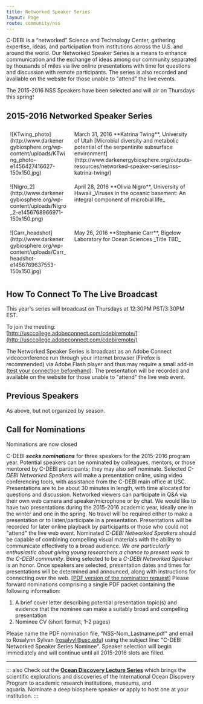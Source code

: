 ```yaml
---
title: Networked Speaker Series
layout: Page
route: community/nss
---
```


C-DEBI is a “networked” Science and Technology Center, gathering expertise, ideas, and participation from institutions across the U.S. and around the world. Our Networked Speaker Series is a means to enhance communication and the exchange of ideas among our community separated by thousands of miles via live online presentations with time for questions and discussion with remote participants. The series is also recorded and available on the website for those unable to "attend" the live events.

<dl><dt>The 2015-2016 NSS Speakers have been selected and will air on Thursdays this spring!</dt></dl>

## 2015-2016 Networked Speaker Series

<div style="display: flex; flex-direction: column;" markdown="1">
<div style="display: flex; flex-direction: row;">
<div style="max-width: 150px; width: 150px; padding: 10px;">
![KTwing_photo](http://www.darkenergybiosphere.org/wp-content/uploads/KTwing_photo-e1456427416627-150x150.jpg)
</div>
<div style="padding: 10px;">
March 31, 2016 **Katrina Twing**, University of Utah  
[Microbial diversity and metabolic potential of the serpentinite subsurface environment](http://www.darkenergybiosphere.org/outputs-resources/networked-speaker-series/nss-katrina-twing/)
</div>
</div>
<div style="display: flex; flex-direction: row;">
<div style="max-width: 150px; width: 150px; padding: 10px;">
![Nigro_2](http://www.darkenergybiosphere.org/wp-content/uploads/Nigro_2-e1456768966971-150x150.png)
</div>
<div style="padding: 10px;">
April 28, 2016 **Olivia Nigro**, University of Hawaii  
_Viruses in the oceanic basement: An integral component of microbial life_
</div>
</div>
<div style="display: flex; flex-direction: row;">
<div style="max-width: 150px; width: 150px; padding: 10px;">
![Carr_headshot](http://www.darkenergybiosphere.org/wp-content/uploads/Carr_headshot-e1456769637553-150x150.jpg)
</div>
<div style="padding: 10px;">
May 26, 2016 **Stephanie Carr**, Bigelow Laboratory for Ocean Sciences  
_Title TBD_
</div>
</div>
</div>

## How To Connect To The Live Broadcast

This year's series will broadcast on Thursdays at 12:30PM PST/3:30PM EST.

To join the meeting:  
[http://usccollege.adobeconnect.com/cdebiremote/](http://usccollege.adobeconnect.com/cdebiremote/)

The Networked Speaker Series is broadcast as an Adobe Connect videoconference run through your internet browser (Firefox is recommended) via Adobe Flash player and thus may require a small add-in ([test your connection beforehand](http://usccollege.adobeconnect.com/common/help/en/support/meeting_test.htm)). The presentation will be recorded and available on the website for those unable to "attend" the live web event.

## Previous Speakers

As above, but not organized by season.

## Call for Nominations

<dl><dt>Nominations are now closed</dt></dl>

C-DEBI _**seeks nominations**_ for three speakers for the 2015-2016 program year. Potential speakers can be nominated by colleagues, mentors, or those mentored by C-DEBI participants; they may also self nominate. Selected _C-DEBI Networked Speakers_ will make a presentation online, using video conferencing tools, with assistance from the C-DEBI main office at USC. Presentations are to be about 30 minutes in length, with time allocated for questions and discussion. Networked viewers can participate in Q&A via their own web camera and speaker/microphone or by chat. We would like to have two presentations during the 2015-2016 academic year, ideally one in the winter and one in the spring. No travel will be required either to make a presentation or to listen/participate in a presentation. Presentations will be recorded for later online playback by participants or those who could not "attend" the live web event. Nominated _C-DEBI Networked Speakers_ should be capable of combining compelling visual materials with the ability to communicate effectively to a broad audience. _We are particularly enthusiastic about giving young researchers a chance to present work to the C-DEBI community_. Being selected to be a _C-DEBI Networked Speaker_ is an honor. Once speakers are selected, presentation dates and times for presentations will be determined and announced, along with instructions for connecting over the web. [[PDF version of the nomination request](http://www.darkenergybiosphere.org/wp-content/uploads/docs/C-DEBI%20Networked%20Speaker%20Series%202015-2016%20-%20Nomination%20Request.pdf)] Please forward nominations comprising a single PDF packet containing the following information:

1.  A brief cover letter describing potential presentation topic(s) and evidence that the nominee can make a suitably broad and compelling presentation
2.  Nominee CV (short format, 1-2 pages)

Please name the PDF nomination file, "NSS-Nom_Lastname.pdf" and email to Rosalynn Sylvan ([rosalyyl@usc.edu](mailto:rosalyyl@usc.edu?subject=C-DEBI%20Networked%20Speaker%20Series%20Nominee)) using the subject line: "C-DEBI Networked Speaker Series Nominee". Speaker selection will begin immediately and will continue until all 2015-2016 slots are filled.

---
::: also
Check out the **[Ocean Discovery Lecture Series](http://usoceandiscovery.org/lecturer-series/)** which brings the scientific explorations and discoveries of the International Ocean Discovery Program to academic research institutions, museums, and aquaria. Nominate a deep biosphere speaker or apply to host one at your institution.
:::

